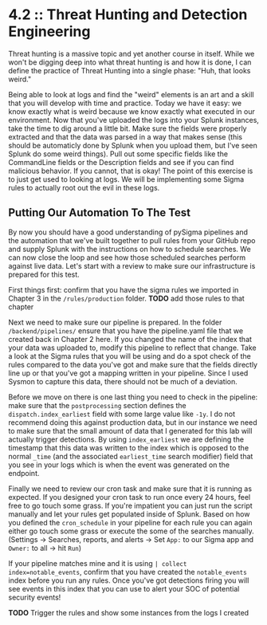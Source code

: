 # 4.2 :: Threat Hunting and Detection Engineering

Threat hunting is a massive topic and yet another course in itself. While we won't be digging deep into what threat hunting is and how it is done, I can define the practice of Threat Hunting into a single phase: "Huh, that looks weird."

Being able to look at logs and find the "weird" elements is an art and a skill that you will develop with time and practice. Today we have it easy: we know exactly what is weird because we know exactly what executed in our environment. Now that you've uploaded the logs into your Splunk instances, take the time to dig around a little bit. Make sure the fields were properly extracted and that the data was parsed in a way that makes sense (this should be automaticly done by Splunk when you upload them, but I've seen Splunk do some weird things). Pull out some specific fields like the CommandLine fields or the Description fields and see if you can find malicious behavior. If you cannot, that is okay! The point of this exercise is to just get used to looking at logs. We will be implementing some Sigma rules to actually root out the evil in these logs.

## Putting Our Automation To The Test

By now you should have a good understanding of pySigma pipelines and the automation that we've built together to pull rules from your GitHub repo and supply Splunk with the instructions on how to schedule searches. We can now close the loop and see how those scheduled searches perform against live data. Let's start with a review to make sure our infrastructure is prepared for this test.

First things first: confirm that you have the sigma rules we imported in Chapter 3 in the `/rules/production` folder. **TODO** add those rules to that chapter

Next we need to make sure our pipeline is prepared. In the folder `/backend/pipelines/` ensure that you have the pipeline.yaml file that we created back in Chapter 2 here. If you changed the name of the index that your data was uploaded to, modify this pipeline to reflect that change. Take a look at the Sigma rules that you will be using and do a spot check of the rules compared to the data you've got and make sure that the fields directly line up or that you've got a mapping written in your pipeline. Since I used Sysmon to capture this data, there should not be much of a deviation. 

Before we move on there is one last thing you need to check in the pipeline: make sure that the `postprocessing` section defines the `dispatch.index_earliest` field with some large value like `-1y`. I do not recommend doing this against production data, but in our instance we need to make sure that the small amount of data that I generated for this lab will actually trigger detections. By using `index_earliest` we are defining the timestamp that this data was written to the index which is opposed to the normal `_time` (and the associated `earliest_time` search modifier) field that you see in your logs which is when the event was generated on the endpoint.

Finally we need to review our cron task and make sure that it is running as expected. If you designed your cron task to run once every 24 hours, feel free to go touch some grass. If you're impatient you can just run the script manually and let your rules get populated inside of Splunk. Based on how you defined the `cron_schedule` in your pipeline for each rule you can again either go touch some grass or execute the some of the searches manually. (Settings -> Searches, reports, and alerts -> Set `App:` to our Sigma app and `Owner:` to all -> hit `Run`)

If your pipeline matches mine and it is using `| collect index=notable_events`, confirm that you have created the `notable_events` index before you run any rules. Once you've got detections firing you will see events in this index that you can use to alert your SOC of potential security events!

**TODO** Trigger the rules and show some instances from the logs I created